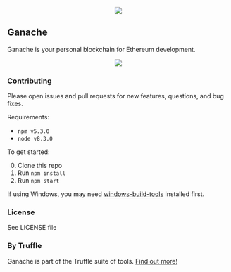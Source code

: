<p align="center">
  <img src="https://github.com/trufflesuite/ganache/blob/new_ui/resources/icons/png/128x128.png?raw=true")
</p>

## Ganache

Ganache is your personal blockchain for Ethereum development. 

<p align="center">
  <img src="https://github.com/trufflesuite/ganache/blob/new_ui/.github/images/ganache_screenshot.jpg?raw=true"/>
</p>

### Contributing

Please open issues and pull requests for new features, questions, and bug fixes.

Requirements:

- `npm v5.3.0`
- `node v8.3.0`

To get started:

0. Clone this repo
0. Run `npm install`
0. Run `npm start`

If using Windows, you may need [windows-build-tools](https://www.npmjs.com/package/windows-build-tools) installed first.

### License

See LICENSE file

### By Truffle

Ganache is part of the Truffle suite of tools. [Find out more!](http://truffleframework.com)
